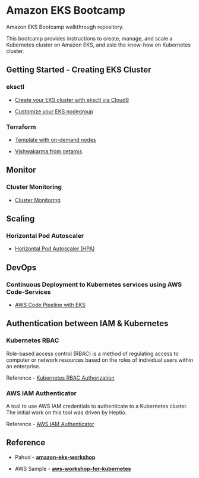 
# Amazon EKS Bootcamp

Amazon EKS Bootcamp walkthrough repository.

This bootcamp provides instructions to create, manage, and scale a Kubernetes cluster on Amazon EKS, and aslo the know-how on Kubernetes cluster.

## Getting Started - Creating EKS Cluster

### eksctl

- [Create your EKS cluster with eksctl via Cloud9](https://github.com/pahud/amazon-eks-workshop/blob/master/00-getting-started/create-eks-with-eksctl.md)

- [Customize your EKS nodegroup](https://github.com/pahud/amazon-eks-workshop/blob/master/01-nodegroup/customize-nodegroup.md)

### Terraform

- [Template with on-demand nodes](https://github.com/KYPan0818/amazon-eks-bootcamp/00-getting-started/examples/terraform)

- [Vishwakarma from getamis](https://github.com/getamis/vishwakarma)

## Monitor

### Cluster Monitoring

- [Cluster Monitoring](https://github.com/KYPan0818/bootcamp-eks/blob/master/04-monitor/)  

## Scaling

### Horizontal Pod Autoscaler

 - [Horizontal Pod Autoscaler (HPA)](https://github.com/KYPan0818/bootcamp-eks/blob/master/05-scaling/)

## DevOps

### Continuous Deployment to Kubernetes services using AWS Code-Services

- [AWS Code Pipeline with EKS](https://github.com/ivan-lin1993/eks-codedeploy-demo)

## Authentication between IAM & Kubernetes

### Kubernetes RBAC

Role-based access control (RBAC) is a method of regulating access to computer or network resources based on the roles of individual users within an enterprise.

Reference - [Kubernetes RBAC Authorization](https://kubernetes.io/docs/reference/access-authn-authz/rbac/)

### AWS IAM Authenticator

A tool to use AWS IAM credentials to authenticate to a Kubernetes cluster. The initial work on this tool was driven by Heptio.

Reference - [AWS IAM Authenticator](https://github.com/kubernetes-sigs/aws-iam-authenticator)
  
## Reference

- Pahud - [**amazon-eks-workshop**](https://github.com/pahud/amazon-eks-workshop)

- AWS Sample - [**aws-workshop-for-kubernetes**](https://github.com/aws-samples/aws-workshop-for-kubernetes)
